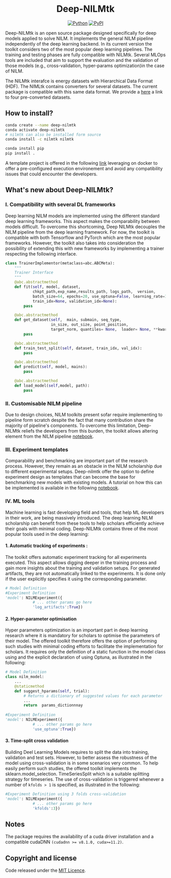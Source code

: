 

<div align="center">    
 
# Deep-NILMtk    

[![Python](https://img.shields.io/pypi/pyversions/tensorflow.svg?style=plastic)](https://badge.fury.io/py/tensorflow)
[![PyPI](https://badge.fury.io/py/tensorflow.svg)](https://badge.fury.io/py/tensorflow)

[//]: # (| **`Documentation`**                                                                                           |)

[//]: # (|---------------------------------------------------------------------------------------------------------------|)

[//]: # (| [![Documentation]&#40;https://img.shields.io/badge/api-reference-blue.svg&#41;]&#40;https://bhafsa.github.io/deep-nilmtk-v1/&#41; |)

</div>
Deep-NILMtk is an open source package designed specifically 
for deep models applied to solve NILM. It implements the general NILM 
pipeline independently of the deep 
learning backend. In its current version 
the toolkit considers two of the most popular 
deep learning pipelines. 
The training and testing phases are fully compatible with NILMtk.
Several MLOps tools are included that aim to support the 
evaluation and the validation of those models (e.g., cross-validation,
hyper-params optimization)in  the case of NILM.

The NILMtk interafce is energy datasets with Hierarchical Data Format (HDF). The NIMLtk 
contains converters for several datasets. The current package is compatible with this same 
data format. We provide a [here](https://drive.google.com/drive/folders/1IBuelHpdvPf_0KrSyNxeUSBdRFI5LS5j)
a link  to four pre-converted datasets.



## How to install?

```bash
conda create --name deep-nilmtk
conda activate deep-nilmtk
# nilmtk can also be installed form source
conda install -c nilmtk nilmtk

conda install pip
pip install .
```

A template project is offered in the following [link](!https://github.com/BHafsa/DNN-NILM-template) leveraging on docker to offer a pre-configured execution environement and avoid any compatibility issues that could encounter the developers.


## What's new about Deep-NILMtk?

### I. Compatibility with several DL frameworks

Deep learning NILM models are implemented using the different standard deep learning frameworks. This aspect makes the 
comparability between models difficult. To overcome this shortcoming, Deep NILMtk decouples the NILM pipeline from
the deep learning framework. 
For now, the toolkit is compatible with both Tensorflow and PyTorch which are the most popular frameworks. 
However, the toolkit also takes into consideration the possibility of extending this with new frameworks 
by implementing a trainer respecting the following interface.

```python
class TrainerImplementor(metaclass=abc.ABCMeta):
    """
    Trainer Interface
    """
    @abc.abstractmethod
    def fit(self, model, dataset,
            chkpt_path,exp_name,results_path, logs_path,  version,
            batch_size=64, epochs=20, use_optuna=False, learning_rate=1e-4, optimizer='adam', patience_optim=5,
            train_idx=None, validation_idx=None):
        pass

    @abc.abstractmethod
    def get_dataset(self,  main, submain, seq_type,
                    in_size, out_size, point_position,
                    target_norm, quantiles= None,  loader= None, **kwargs):
        pass

    @abc.abstractmethod
    def train_test_split(self, dataset, train_idx, val_idx):
        pass

    @abc.abstractmethod
    def predict(self, model, mains):
        pass

    @abc.abstractmethod
    def load_model(self,model, path):
        pass
```

### II. Customisable NILM pipeline 

Due to design choices, NILM toolkits present sofar require implementing to pipeline form scratch 
despite the fact that many contribution share the majority of pipeline's components. To overcome this limitation, 
Deep-NILMtk reliefs the developers from this burden, the toolkit allows altering element from the
NILM pipeline  [notebook](link_here).

### III. Experiment templates

Comparability and benchmarking are important part of the research process. However, they remain as an obstacle 
in the NILM scholarship due to different experimental setups. Deep-nilmtk offer the option to define experiment 
design as templates that can become the base for benchmarking new models with existing models. A tutorial on how this 
can be implemented is available in the following [notebook](link_here).

### IV. ML tools

Machine learning is fast developing field and tools, that  help ML developers in their work, are being 
massively introduced. The deep learning NILM scholarship can benefit from these tools to help scholars 
efficiently achieve their goals with minimal coding. Deep-NILMtk contains three of the most popular tools 
used in the deep learning:

#### 1. Automatic tracking of experiments :

The toolkit offers automatic experiment tracking for all experiments
executed. This aspect allows digging deeper in the training process and 
gain more insights about the training and validation setups.
For generated artifacts, they are 
not automatically linked to the experiments. It is done only if 
the user explicitly specifies it using the corresponding parameter.

```python
# Model Definition    
#Experiment Definition
'model': NILMExperiment({
            # ... other params go here
            'log_artifacts':True})
```


#### 2. Hyper-parameter optimisation
Hyper parameters optimization is an important part in deep learning research 
where it is mandatory for scholars to optimise the parameters of their model. The offered 
toolkit therefore offers the option of performing such studies with minimal coding efforts 
to facilitate the implementation for scholars. It requires only the definition of a static 
function in the model class using and the explicit declaration of using Optuna, as 
illustrated in the following:

```python
# Model Definition
class nilm_model:
    ...
    @staticmethod
    def suggest_hparams(self, trial):
        # Returns a dictionary of suggested values for each parameter
        ...
        return  params_dictionnnay
    
#Experiment Definition
'model': NILMExperiment({
            # ... other params go here
            'use_optuna':True})
```


#### 3. Time-split cross validation

Building Deel Learning Models requires to split the data into training, validation and 
test sets. However, to better assess the robustness of the model using cross-validation 
is in some scenarios very common. To help easily perform such studies, the offered toolkit implements 
the sklearn.model_selection.
TimeSeriesSplit which is a suitable splitting strategy for timeseries. 
The use of cross-validation is triggered whenever a number of  ```kfolds > 1``` is specified, as illustrated in the 
following:

```python
#Experiment Definition using 3 folds cross-validation
'model': NILMExperiment({
            # ... other params go here
            'kfolds':3})
```



## Notes

The package requires the availability of a cuda driver installation and 
a compatible cudaDNN ```(cudadnn >= v8.1.0, cuda>=11.2)```.



## Copyright and license

Code released under the [MIT Licence](). 
